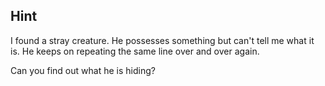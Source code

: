 ## Hint

I found a stray creature.
He possesses something but can't tell me what it is.
He keeps on repeating the same line over and over again.

Can you find out what he is hiding?

